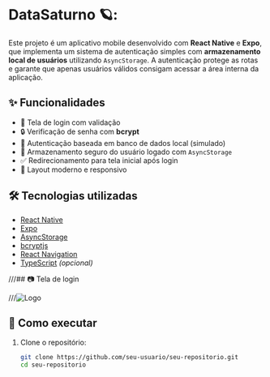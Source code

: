 # DataSaturno 🪐:
Este projeto é um aplicativo mobile desenvolvido com **React Native** e **Expo**, que implementa um sistema de autenticação simples com **armazenamento local de usuários** utilizando `AsyncStorage`. A autenticação protege as rotas e garante que apenas usuários válidos consigam acessar a área interna da aplicação.

## ✨ Funcionalidades

- :iphone: Tela de login com validação
- :lock: Verificação de senha com **bcrypt**
- :brain: Autenticação baseada em banco de dados local (simulado)
- :floppy_disk: Armazenamento seguro do usuário logado com `AsyncStorage`
- :white_check_mark: Redirecionamento para tela inicial após login
- :art: Layout moderno e responsivo

## 🛠️ Tecnologias utilizadas

- [React Native](https://reactnative.dev/)
- [Expo](https://expo.dev/)
- [AsyncStorage](https://react-native-async-storage.github.io/async-storage/)
- [bcryptjs](https://www.npmjs.com/package/bcryptjs)
- [React Navigation](https://reactnavigation.org/)
- [TypeScript](https://www.typescriptlang.org/) *(opcional)*

///## 📷 Tela de login

///![Logo](https://i.imgur.com/xyG16Yr.png)

## 🚀 Como executar

1. Clone o repositório:
   ```bash
   git clone https://github.com/seu-usuario/seu-repositorio.git
   cd seu-repositorio
   ```
